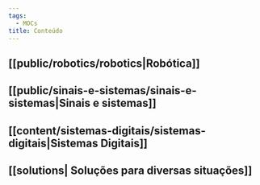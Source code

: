 ```yaml
---
tags:
  - MOCs
title: Conteúdo
---
```


## [[public/robotics/robotics|Robótica]]
## [[public/sinais-e-sistemas/sinais-e-sistemas|Sinais e sistemas]]

## [[content/sistemas-digitais/sistemas-digitais|Sistemas Digitais]]

## [[solutions| Soluções para diversas situações]]



